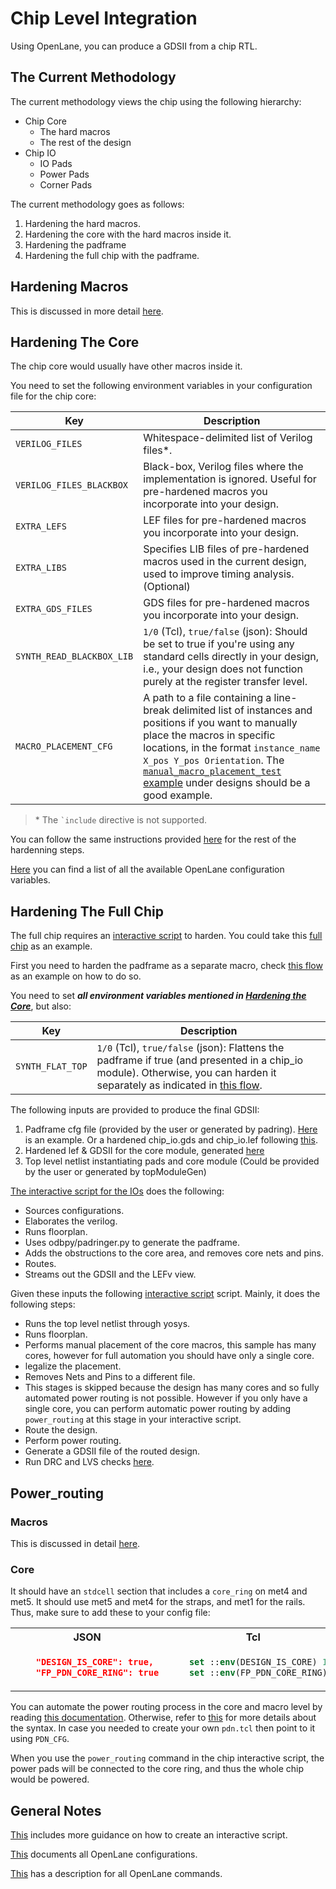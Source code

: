 # Chip Level Integration
Using OpenLane, you can produce a GDSII from a chip RTL.

## The Current Methodology

The current methodology views the chip using the following hierarchy:
- Chip Core
    - The hard macros
    - The rest of the design
- Chip IO
    - IO Pads
    - Power Pads
    - Corner Pads

The current methodology goes as follows:
1. Hardening the hard macros.
2. Hardening the core with the hard macros inside it.
3. Hardening the padframe
4. Hardening the full chip with the padframe.


## Hardening Macros

This is discussed in more detail [here][8].

## Hardening The Core

The chip core would usually have other macros inside it.

You need to set the following environment variables in your configuration file for the chip core:

| Key | Description |
|-|-|
| `VERILOG_FILES` | Whitespace-delimited list of Verilog files*. |
| `VERILOG_FILES_BLACKBOX` | Black-box, Verilog files where the implementation is ignored. Useful for pre-hardened macros you incorporate into your design. |
| `EXTRA_LEFS` | LEF files for pre-hardened macros you incorporate into your design. |
| `EXTRA_LIBS` | Specifies LIB files of pre-hardened macros used in the current design, used to improve timing analysis. (Optional) |
| `EXTRA_GDS_FILES` | GDS files for pre-hardened macros you incorporate into your design. |
| `SYNTH_READ_BLACKBOX_LIB` | `1/0` (Tcl), `true/false` (json): Should be set to true if you're using any standard cells directly in your design, i.e., your design does not function purely at the register transfer level. |
| `MACRO_PLACEMENT_CFG` | A path to a file containing a line-break delimited list of instances and positions if you want to manually place the macros in specific locations, in the format `instance_name X_pos Y_pos Orientation`. The [`manual_macro_placement_test` example][9] under designs should be a good example. |
> \* The ``` `include ``` directive is not supported.

You can follow the same instructions provided [here][8] for the rest of the hardenning steps.

[Here][0] you can find a list of all the available OpenLane configuration variables.

## Hardening The Full Chip

The full chip requires an [interactive script][2] to harden. You could take this [full chip][5] as an example.

First you need to harden the padframe as a separate macro, check [this flow][4] as an example on how to do so.

You need to set ***all environment variables mentioned in [Hardening the Core](#hardening-the-core)***, but also:

| Key | Description |
|-|-|
| `SYNTH_FLAT_TOP` | `1/0` (Tcl), `true/false` (json): Flattens the padframe if true (and presented in a chip_io module). Otherwise, you can harden it separately as indicated in [this flow][4].  |

The following inputs are provided to produce the final GDSII:

1. Padframe cfg file (provided by the user or generated by padring). [Here][6] is an example. Or a hardened chip_io.gds and chip_io.lef following [this][4].
2. Hardened lef & GDSII for the core module, generated [here](#hardening-the-core)
3. Top level netlist instantiating pads and core module (Could be provided by the user or generated by topModuleGen)

[The interactive script for the IOs][4] does the following:
- Sources configurations.
- Elaborates the verilog.
- Runs floorplan.
- Uses odbpy/padringer.py to generate the padframe.
- Adds the obstructions to the core area, and removes core nets and pins.
- Routes.
- Streams out the GDSII and the LEFv view.

Given these inputs the following [interactive script][5] script. Mainly, it does the following steps:
-  Runs the top level netlist through yosys.
-  Runs floorplan.
-  Performs manual placement of the core macros, this sample has many cores, however for full automation you should have only a single core.
-  legalize the placement.
-  Removes Nets and Pins to a different file.
-  This stages is skipped because the design has many cores and so fully automated power routing is not possible. However if you only have a single core, you can perform automatic power routing by adding `power_routing` at this stage in your interactive script.
-  Route the design.
-  Perform power routing.
-  Generate a GDSII file of the routed design.
-  Run DRC and LVS checks [here][11].

## Power_routing

### Macros

This is discussed in detail [here][8].

### Core

It should have an `stdcell` section that includes a `core_ring` on met4 and met5. It should use met5 and met4 for the straps, and met1 for the rails. Thus, make sure to add these to your config file:

<table>
<tr><th>JSON</th><th>Tcl</th></tr>
<tr>
<td>
    
```json
    "DESIGN_IS_CORE": true,
    "FP_PDN_CORE_RING": true
```


</td>
<td>

```tcl
    set ::env(DESIGN_IS_CORE) 1
    set ::env(FP_PDN_CORE_RING) 1
```
</td>
</tr>
</table>

You can automate the power routing process in the core and macro level by reading [this documentation][10]. Otherwise, refer to [this][3] for more details about the syntax. In case you needed to create your own `pdn.tcl` then point to it using `PDN_CFG`.

When you use the `power_routing` command in the chip interactive script, the power pads will be connected to the core ring, and thus the whole chip would be powered.

## General Notes

[This][2] includes more guidance on how to create an interactive script.

[This][0] documents all OpenLane configurations.

[This][1] has a description for all OpenLane commands.

[0]: ../reference/configuration.md
[1]: ../reference/openlane_commands.md
[2]: ../reference/interactive_mode.md
[3]: https://openroad.readthedocs.io/en/latest/main/src/pdn/README.html
[4]: https://github.com/efabless/caravel/blob/9949306c42ded3cad03e1f4566d7cd1f8215b0bb/openlane/chip_io/interactive.tcl
[5]: https://github.com/efabless/caravel/blob/9949306c42ded3cad03e1f4566d7cd1f8215b0bb/openlane/caravel/interactive.tcl
[6]: https://github.com/efabless/caravel/blob/9949306c42ded3cad03e1f4566d7cd1f8215b0bb/openlane/chip_io/padframe.cfg
[8]: ./hardening_macros.md
[9]: https://github.com/The-OpenROAD-Project/openlane/tree/master/designs/manual_macro_placement_test
[10]: ./advanced_power_grid_control.md
[11]: https://github.com/efabless/caravel/blob/9949306c42ded3cad03e1f4566d7cd1f8215b0bb/openlane/caravel/interactive.lvs.tcl
